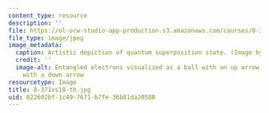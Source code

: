 ```yaml
---
content_type: resource
description: ''
file: https://ol-ocw-studio-app-production.s3.amazonaws.com/courses/8-371x-quantum-information-science-ii-spring-2018/022602bf1c497671b7fe36b81da20588_8-371xs18-th.jpg
file_type: image/jpeg
image_metadata:
  caption: Artistic depiction of quantum superposition state. (Image by Isaac Chuang.)
  credit: ''
  image-alt: Entangled electrons visualized as a ball with an up arrow and a ball
    with a down arrow
resourcetype: Image
title: 8-371xs18-th.jpg
uid: 022602bf-1c49-7671-b7fe-36b81da20588
---
```

